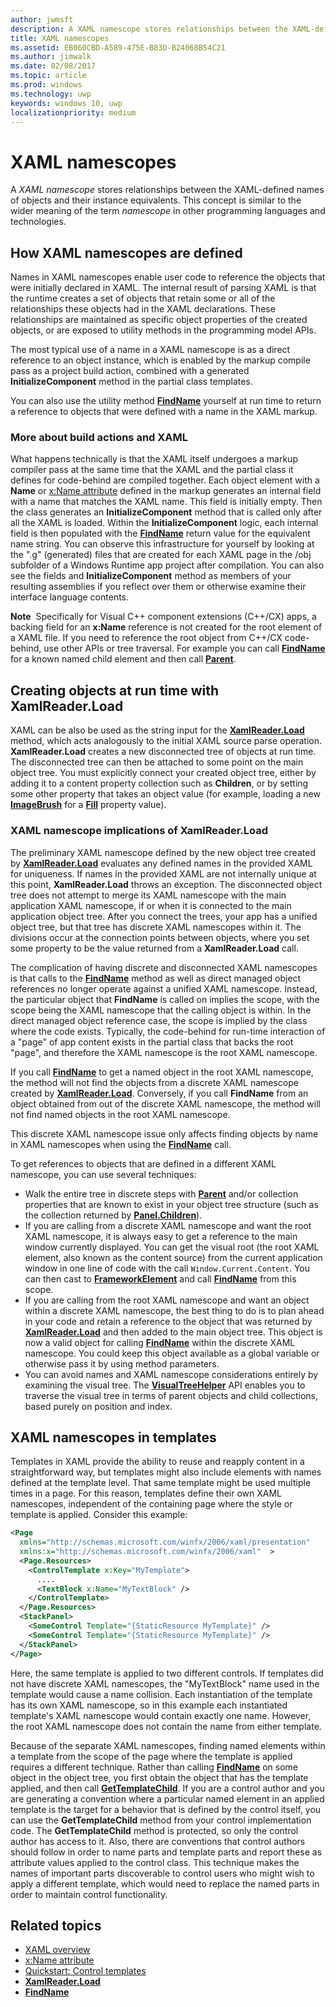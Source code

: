 ```yaml
---
author: jwmsft
description: A XAML namescope stores relationships between the XAML-defined names of objects and their instance equivalents. This concept is similar to the wider meaning of the term namescope in other programming languages and technologies.
title: XAML namescopes
ms.assetid: EB060CBD-A589-475E-B83D-B24068B54C21
ms.author: jimwalk
ms.date: 02/08/2017
ms.topic: article
ms.prod: windows
ms.technology: uwp
keywords: windows 10, uwp
localizationpriority: medium
---
```


# XAML namescopes


A *XAML namescope* stores relationships between the XAML-defined names of objects and their instance equivalents. This concept is similar to the wider meaning of the term *namescope* in other programming languages and technologies.

## How XAML namescopes are defined

Names in XAML namescopes enable user code to reference the objects that were initially declared in XAML. The internal result of parsing XAML is that the runtime creates a set of objects that retain some or all of the relationships these objects had in the XAML declarations. These relationships are maintained as specific object properties of the created objects, or are exposed to utility methods in the programming model APIs.

The most typical use of a name in a XAML namescope is as a direct reference to an object instance, which is enabled by the markup compile pass as a project build action, combined with a generated **InitializeComponent** method in the partial class templates.

You can also use the utility method [**FindName**](https://msdn.microsoft.com/library/windows/apps/br208715) yourself at run time to return a reference to objects that were defined with a name in the XAML markup.

### More about build actions and XAML

What happens technically is that the XAML itself undergoes a markup compiler pass at the same time that the XAML and the partial class it defines for code-behind are compiled together. Each object element with a **Name** or [x:Name attribute](x-name-attribute.md) defined in the markup generates an internal field with a name that matches the XAML name. This field is initially empty. Then the class generates an **InitializeComponent** method that is called only after all the XAML is loaded. Within the **InitializeComponent** logic, each internal field is then populated with the [**FindName**](https://msdn.microsoft.com/library/windows/apps/br208715) return value for the equivalent name string. You can observe this infrastructure for yourself by looking at the ".g" (generated) files that are created for each XAML page in the /obj subfolder of a Windows Runtime app project after compilation. You can also see the fields and **InitializeComponent** method as members of your resulting assemblies if you reflect over them or otherwise examine their interface language contents.

**Note**  Specifically for Visual C++ component extensions (C++/CX) apps, a backing field for an **x:Name** reference is not created for the root element of a XAML file. If you need to reference the root object from C++/CX code-behind, use other APIs or tree traversal. For example you can call [**FindName**](https://msdn.microsoft.com/library/windows/apps/br208715) for a known named child element and then call [**Parent**](https://msdn.microsoft.com/library/windows/apps/br208739).

## Creating objects at run time with XamlReader.Load

XAML can be also be used as the string input for the [**XamlReader.Load**](https://msdn.microsoft.com/library/windows/apps/br228048) method, which acts analogously to the initial XAML source parse operation. **XamlReader.Load** creates a new disconnected tree of objects at run time. The disconnected tree can then be attached to some point on the main object tree. You must explicitly connect your created object tree, either by adding it to a content property collection such as **Children**, or by setting some other property that takes an object value (for example, loading a new [**ImageBrush**](https://msdn.microsoft.com/library/windows/apps/br210101) for a [**Fill**](/uwp/api/Windows.UI.Xaml.Shapes.Shape#Windows_UI_Xaml_Shapes_Shape_Fill) property value).

### XAML namescope implications of XamlReader.Load

The preliminary XAML namescope defined by the new object tree created by [**XamlReader.Load**](https://msdn.microsoft.com/library/windows/apps/br228048) evaluates any defined names in the provided XAML for uniqueness. If names in the provided XAML are not internally unique at this point, **XamlReader.Load** throws an exception. The disconnected object tree does not attempt to merge its XAML namescope with the main application XAML namescope, if or when it is connected to the main application object tree. After you connect the trees, your app has a unified object tree, but that tree has discrete XAML namescopes within it. The divisions occur at the connection points between objects, where you set some property to be the value returned from a **XamlReader.Load** call.

The complication of having discrete and disconnected XAML namescopes is that calls to the [**FindName**](https://msdn.microsoft.com/library/windows/apps/br208715) method as well as direct managed object references no longer operate against a unified XAML namescope. Instead, the particular object that **FindName** is called on implies the scope, with the scope being the XAML namescope that the calling object is within. In the direct managed object reference case, the scope is implied by the class where the code exists. Typically, the code-behind for run-time interaction of a "page" of app content exists in the partial class that backs the root "page", and therefore the XAML namescope is the root XAML namescope.

If you call [**FindName**](https://msdn.microsoft.com/library/windows/apps/br208715) to get a named object in the root XAML namescope, the method will not find the objects from a discrete XAML namescope created by [**XamlReader.Load**](https://msdn.microsoft.com/library/windows/apps/br228048). Conversely, if you call **FindName** from an object obtained from out of the discrete XAML namescope, the method will not find named objects in the root XAML namescope.

This discrete XAML namescope issue only affects finding objects by name in XAML namescopes when using the [**FindName**](https://msdn.microsoft.com/library/windows/apps/br208715) call.

To get references to objects that are defined in a different XAML namescope, you can use several techniques:

-   Walk the entire tree in discrete steps with [**Parent**](https://msdn.microsoft.com/library/windows/apps/br208739) and/or collection properties that are known to exist in your object tree structure (such as the collection returned by [**Panel.Children**](https://msdn.microsoft.com/library/windows/apps/br227514)).
-   If you are calling from a discrete XAML namescope and want the root XAML namescope, it is always easy to get a reference to the main window currently displayed. You can get the visual root (the root XAML element, also known as the content source) from the current application window in one line of code with the call `Window.Current.Content`. You can then cast to [**FrameworkElement**](https://msdn.microsoft.com/library/windows/apps/br208706) and call [**FindName**](https://msdn.microsoft.com/library/windows/apps/br208715) from this scope.
-   If you are calling from the root XAML namescope and want an object within a discrete XAML namescope, the best thing to do is to plan ahead in your code and retain a reference to the object that was returned by [**XamlReader.Load**](https://msdn.microsoft.com/library/windows/apps/br228048) and then added to the main object tree. This object is now a valid object for calling [**FindName**](https://msdn.microsoft.com/library/windows/apps/br208715) within the discrete XAML namescope. You could keep this object available as a global variable or otherwise pass it by using method parameters.
-   You can avoid names and XAML namescope considerations entirely by examining the visual tree. The [**VisualTreeHelper**](https://msdn.microsoft.com/library/windows/apps/br243038) API enables you to traverse the visual tree in terms of parent objects and child collections, based purely on position and index.

## XAML namescopes in templates

Templates in XAML provide the ability to reuse and reapply content in a straightforward way, but templates might also include elements with names defined at the template level. That same template might be used multiple times in a page. For this reason, templates define their own XAML namescopes, independent of the containing page where the style or template is applied. Consider this example:

```xml
<Page
  xmlns="http://schemas.microsoft.com/winfx/2006/xaml/presentation" 
  xmlns:x="http://schemas.microsoft.com/winfx/2006/xaml"  >
  <Page.Resources>
    <ControlTemplate x:Key="MyTemplate">
      ....
      <TextBlock x:Name="MyTextBlock" />
    </ControlTemplate>
  </Page.Resources>
  <StackPanel>
    <SomeControl Template="{StaticResource MyTemplate}" />
    <SomeControl Template="{StaticResource MyTemplate}" />
  </StackPanel>
</Page>
```

Here, the same template is applied to two different controls. If templates did not have discrete XAML namescopes, the "MyTextBlock" name used in the template would cause a name collision. Each instantiation of the template has its own XAML namescope, so in this example each instantiated template's XAML namescope would contain exactly one name. However, the root XAML namescope does not contain the name from either template.

Because of the separate XAML namescopes, finding named elements within a template from the scope of the page where the template is applied requires a different technique. Rather than calling [**FindName**](https://msdn.microsoft.com/library/windows/apps/br208715) on some object in the object tree, you first obtain the object that has the template applied, and then call [**GetTemplateChild**](https://msdn.microsoft.com/library/windows/apps/br209416). If you are a control author and you are generating a convention where a particular named element in an applied template is the target for a behavior that is defined by the control itself, you can use the **GetTemplateChild** method from your control implementation code. The **GetTemplateChild** method is protected, so only the control author has access to it. Also, there are conventions that control authors should follow in order to name parts and template parts and report these as attribute values applied to the control class. This technique makes the names of important parts discoverable to control users who might wish to apply a different template, which would need to replace the named parts in order to maintain control functionality.

## Related topics

* [XAML overview](xaml-overview.md)
* [x:Name attribute](x-name-attribute.md)
* [Quickstart: Control templates](https://msdn.microsoft.com/library/windows/apps/xaml/hh465374)
* [**XamlReader.Load**](https://msdn.microsoft.com/library/windows/apps/br228048)
* [**FindName**](https://msdn.microsoft.com/library/windows/apps/br208715)
 

